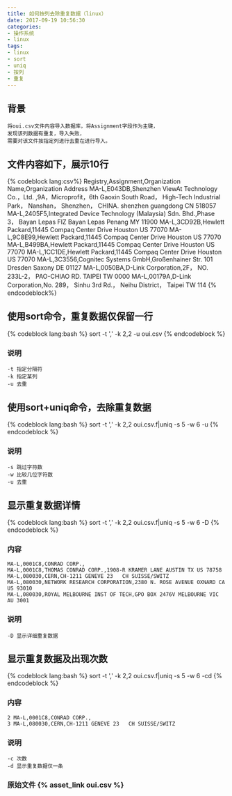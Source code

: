 ```yaml
---
title: 如何按列去除重复数据（linux）
date: 2017-09-19 10:56:30
categories:
- 操作系统
- linux
tags:
- linux
- sort
- uniq
- 按列
- 重复
---
```

## 背景
```
将oui.csv文件内容导入数据库，将Assignment字段作为主键，
发现该列数据有重复，导入失败，
需要对该文件按指定列进行去重在进行导入。
```

## 文件内容如下，展示10行
{% codeblock lang:csv%}
Registry,Assignment,Organization Name,Organization Address
MA-L,E043DB,Shenzhen ViewAt Technology Co.，Ltd. ,9A，Microprofit，6th Gaoxin South Road， High-Tech Industrial Park， Nanshan， Shenzhen， CHINA. shenzhen guangdong CN 518057 
MA-L,2405F5,Integrated Device Technology (Malaysia) Sdn. Bhd.,Phase 3， Bayan Lepas FIZ Bayan Lepas Penang MY 11900 
MA-L,3CD92B,Hewlett Packard,11445 Compaq Center Drive Houston  US 77070 
MA-L,9C8E99,Hewlett Packard,11445 Compaq Center Drive Houston  US 77070 
MA-L,B499BA,Hewlett Packard,11445 Compaq Center Drive Houston  US 77070 
MA-L,1CC1DE,Hewlett Packard,11445 Compaq Center Drive Houston  US 77070 
MA-L,3C3556,Cognitec Systems GmbH,Großenhainer Str. 101 Dresden Saxony DE 01127 
MA-L,0050BA,D-Link Corporation,2F， NO. 233L-2， PAO-CHIAO RD. TAIPEI  TW 0000 
MA-L,00179A,D-Link Corporation,No. 289， Sinhu 3rd Rd.， Neihu District， Taipei  TW 114 
{% endcodeblock%}
<!-- more -->
## 使用sort命令，重复数据仅保留一行
{% codeblock lang:bash %}
sort -t ',' -k 2,2 -u oui.csv
{% endcodeblock %}

### 说明
```
-t 指定分隔符
-k 指定某列
-u 去重
```

## 使用sort+uniq命令，去除重复数据
{% codeblock lang:bash %}
sort -t ',' -k 2,2 oui.csv.f|uniq -s 5 -w 6 -u
{% endcodeblock %}

### 说明
```
-s 跳过字符数
-w 比较几位字符数
-u 去重
```
## 显示重复数据详情
{% codeblock lang:bash %}
sort -t ',' -k 2,2 oui.csv.f|uniq -s 5 -w 6 -D
{% endcodeblock %}

### 内容
```
MA-L,0001C8,CONRAD CORP.,     
MA-L,0001C8,THOMAS CONRAD CORP.,1908-R KRAMER LANE AUSTIN TX US 78758 
MA-L,080030,CERN,CH-1211 GENEVE 23   CH SUISSE/SWITZ 
MA-L,080030,NETWORK RESEARCH CORPORATION,2380 N. ROSE AVENUE OXNARD CA US 93010 
MA-L,080030,ROYAL MELBOURNE INST OF TECH,GPO BOX 2476V MELBOURNE VIC AU 3001 
```

### 说明
```
-D 显示详细重复数据
```

## 显示重复数据及出现次数
{% codeblock lang:bash %}
sort -t ',' -k 2,2 oui.csv.f|uniq -s 5 -w 6 -cd
{% endcodeblock %}

### 内容
```
2 MA-L,0001C8,CONRAD CORP.,     
3 MA-L,080030,CERN,CH-1211 GENEVE 23   CH SUISSE/SWITZ
```

### 说明
```
-c 次数
-d 显示重复数据仅一条
```

### 原始文件 {% asset_link oui.csv %}
